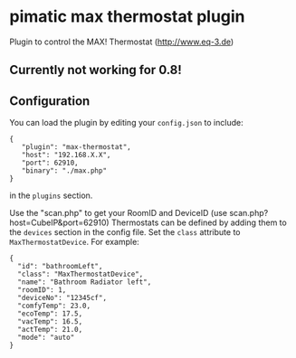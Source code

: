 pimatic max thermostat plugin
=======================
Plugin to control the MAX! Thermostat (http://www.eq-3.de)


Currently not working for 0.8!
-------------


Configuration
-------------
You can load the plugin by editing your `config.json` to include:

    { 
       "plugin": "max-thermostat",
       "host": "192.168.X.X",
       "port": 62910,
       "binary": "./max.php"
    }

in the `plugins` section.

Use the "scan.php" to get your RoomID and DeviceID (use scan.php?host=CubeIP&port=62910)
Thermostats can be defined by adding them to the `devices` section in the config file.
Set the `class` attribute to `MaxThermostatDevice`. For example:

    { 
      "id": "bathroomLeft",
      "class": "MaxThermostatDevice", 
      "name": "Bathroom Radiator left",
      "roomID": 1,
      "deviceNo": "12345cf",
      "comfyTemp": 23.0,
      "ecoTemp": 17.5,
      "vacTemp": 16.5,
      "actTemp": 21.0,
      "mode": "auto"
    }
